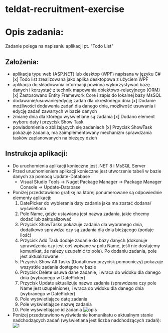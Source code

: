 # teldat-recruitment-exercise

# Opis zadania: 
Zadanie polega na napisaniu aplikacji pt. "Todo List"
## Założenia: 

* aplikacja typu web (ASP.NET) lub desktop (WPF) napisana w języku C#
    [x] Todo list  zrealizowana jako aplika desktopowa z użyciem WPF
* aplikacja do składowania informacji powinna wykorzystywać bazę danych i korzystać z technik mapowania obiektowo-relacyjnego (ORM)
    [x] Zastosowano Entity Framework Core i zapis do lokalnej bazy MsSQL
* dodawanie/usuwanie/edycję zadań dla określonego dnia
    [x] Dodanie możliwości dodawania zadań dla danego dnia, możliwość usuwania i edycję zadań zawartych w
    bazie danych
* zmianę dnia dla którego wyświetlane są zadania
    [x] Dodano element wyboru daty i przycisk Show Task
* powiadomienia o zbliżających się zadaniach
    [x] Przycisk ShowTask pokazuje zadania, ma zaimplementowany mechanizm sprawdzania tasków 
    zaplanowanych na bieżący dzień

## Instrukcja aplikacji: 
* Do uruchomienia aplikacji konieczne jest .NET 8 i MsSQL Server
* Przed uruchomieniem aplikacji konieczne jest utworzenie tabeli w bazie danych za pomocą Update-Database
    * Visual Studio Tools -> Nuget Package Manager -> Package Manager Console -> Update-Database
* Poniżej przedstawiono grafikę na której ponumerowane są odpowiednie elementy aplikacji:
    1. DatePicker do wybierania daty zadania jaka ma zostać dodana/ wyświetlona
    2. Pole Name, gdzie ustawiana jest nazwa zadania, jakie chcemy dodać lub zaktualizować
    3. Przycisk ShowTasks pokazuje zadania dla wybranego dnia, dodatkowo sprawdza czy są zadania dla dnia bieżącego (podaje ilość)
    4. Przycisk Add Task dodaje zadanie do bazy danych (dokonuje sprawdzenia czy jest coś wpisane w polu Name, jeśli nie dostajemy komunikat, 
    że należy uzupełnić to pole). Po dodaniu zadania, pole jest aktualizowane
    5. Przycisk Show All Tasks (Dodatkowy przycisk pomocniczy) pokazuje wszystkie zadania dostępne w bazie
    6. Przycisk Delete usuwa dane zadanie, i wraca do widoku dla danego dnia (wybranego w DatePicker)
    7. Przycisk Update aktualizuje nazwe zadania (sprawdzana czy pole Name jest uzupełnione), i wraca do widoku dla danego dnia (wybranego w DatePicker)
    8. Pole wyświetlające datę zadania
    9. Pole wyświetlające nazwę zadania
    10. Pole wyświetlające id zadania
![opis](https://github.com/jacekk024/teldat-recruitment-exercise/assets/45696277/3883e13e-66eb-42ad-bd83-06fee3da9f97)
* Poniżej przedstawiono wyświetlanie komunikatu o aktualnym stanie nadchodzących zadań (wyświetlana jest liczba nadchodzących zadań):
![1](https://github.com/jacekk024/teldat-recruitment-exercise/assets/45696277/df5568f4-0ce8-456b-871f-bd4dd7ebd25f)

